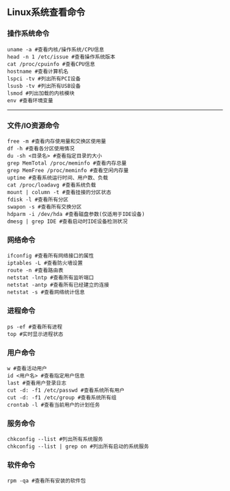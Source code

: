 ## Linux系统查看命令

### 操作系统命令

    uname -a #查看内核/操作系统/CPU信息
    head -n 1 /etc/issue #查看操作系统版本
    cat /proc/cpuinfo #查看CPU信息
    hostname #查看计算机名
    lspci -tv #列出所有PCI设备
    lsusb -tv #列出所有USB设备
    lsmod #列出加载的内核模块
    env #查看环境变量

---

### 文件/IO资源命令

    free -m #查看内存使用量和交换区使用量
    df -h #查看各分区使用情况
    du -sh <目录名> #查看指定目录的大小
    grep MemTotal /proc/meminfo #查看内存总量
    grep MemFree /proc/meminfo #查看空闲内存量
    uptime #查看系统运行时间、用户数、负载
    cat /proc/loadavg #查看系统负载
    mount | column -t #查看挂接的分区状态
    fdisk -l #查看所有分区
    swapon -s #查看所有交换分区
    hdparm -i /dev/hda #查看磁盘参数(仅适用于IDE设备)
    dmesg | grep IDE #查看启动时IDE设备检测状况

### 网络命令

    ifconfig #查看所有网络接口的属性
    iptables -L #查看防火墙设置
    route -n #查看路由表
    netstat -lntp #查看所有监听端口
    netstat -antp #查看所有已经建立的连接
    netstat -s #查看网络统计信息

### 进程命令

    ps -ef #查看所有进程
    top #实时显示进程状态

### 用户命令

    w #查看活动用户
    id <用户名> #查看指定用户信息
    last #查看用户登录日志
    cut -d: -f1 /etc/passwd #查看系统所有用户
    cut -d: -f1 /etc/group #查看系统所有组
    crontab -l #查看当前用户的计划任务

### 服务命令

    chkconfig --list #列出所有系统服务
    chkconfig --list | grep on #列出所有启动的系统服务

### 软件命令

    rpm -qa #查看所有安装的软件包

